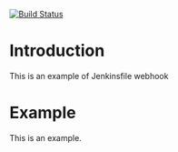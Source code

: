 [![Build Status](http://ec2-3-126-91-6.eu-central-1.compute.amazonaws.com/buildStatus/icon?job=jenkinsfile-example)](http://ec2-3-126-91-6.eu-central-1.compute.amazonaws.com/job/jenkinsfile-example/)
# Introduction
This is an example of Jenkinsfile webhook


# Example
This is an example.
